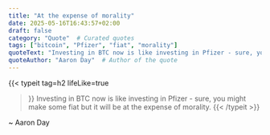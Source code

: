 ```yaml
---
title: "At the expense of morality"
date: 2025-05-16T16:43:57+02:00
draft: false
category: "Quote"  # Curated quotes
tags: ["bitcoin", "Pfizer", "fiat", "morality"]
quoteText: "Investing in BTC now is like investing in Pfizer - sure, you might make some fiat but it will be at the expense of morality. "  # The quote itself
quoteAuthor: "Aaron Day"  # Author of the quote
---
```


{{< typeit 
  tag=h2
  lifeLike=true
>}}
Investing in BTC now is like investing in Pfizer - sure, you might make some fiat but it will be at the expense of morality. 
{{< /typeit >}}

~ Aaron Day